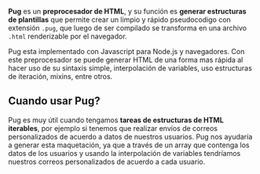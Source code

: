 **Pug** es un **preprocesador de HTML**, y su función es **generar estructuras de plantillas** que permite crear un limpio y rápido pseudocodigo con extensión `.pug`, que luego de ser compilado se transforma en una archivo `.html` renderizable por el navegador.

Pug esta implementado con Javascript para Node.js y navegadores. Con este preprocesador se puede generar HTML de una forma mas rápida al hacer uso de su sintaxis simple, interpolación de variables, uso estructuras de iteración, mixins, entre otros.

## Cuando usar Pug?

Pug es muy útil cuando tengamos **tareas de estructuras de HTML iterables**, por ejemplo si tenemos que realizar envíos de correos personalizados de acuerdo a datos de nuestros usuarios. Pug nos ayudaría a generar esta maquetación, ya que a través de un array que contenga los datos de los usuarios y usando la interpolación de variables tendríamos nuestros correos personalizados de acuerdo a cada usuario.
